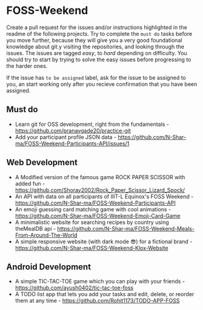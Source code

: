 # FOSS-Weekend
Create a pull request for the issues and/or instructions highlighted in the readme of the following projects. Try to complete the `must do` tasks before you move further, because they will give you a very good foundational knowledge about git.y visiting the repositories, and looking through the issues. The issues are tagged *easy*, to *hard* depending on difficulty. You should try to start by trying to solve the easy issues before progressing to the harder ones.

If the issue has `to be assigned` label, ask for the issue to be assigned to you, an start working only after you recieve confirmation that you have been assigned.

## Must do
- Learn git for OSS development, right from the fundamentals - https://github.com/pranavgade20/practice-git
- Add your participant profile JSON data - https://github.com/N-Shar-ma/FOSS-Weekend-Participants-API/issues/1


## Web Development
- A Modified version of the famous game ROCK PAPER SCISSOR with added fun - https://github.com/Shoray2002/Rock_Paper_Scissor_Lizard_Spock/  
- An API with data on all participants of IIIT-L Equinox's FOSS Weekend - https://github.com/N-Shar-ma/FOSS-Weekend-Participants-API
- An emoji guessing card matching game with cool animations - https://github.com/N-Shar-ma/FOSS-Weekend-Emoji-Card-Game
- A minimalistic website for searching recipes by country using theMealDB api - https://github.com/N-Shar-ma/FOSS-Weekend-Meals-From-Around-The-World
- A simple responsive website (with dark mode 😎) for a fictional brand - https://github.com/N-Shar-ma/FOSS-Weekend-Klox-Website


## Android Development
 - A simple TIC-TAC-TOE game which you can play with your friends - https://github.com/ayush0402/tic-tac-toe-foss
 - A TODO list app that lets you add your tasks and edit, delete, or reorder them at any time - https://github.com/Rohit1173/TODO-APP-FOSS
